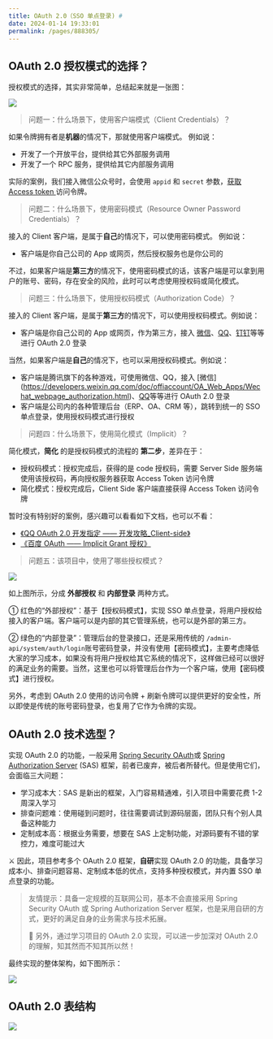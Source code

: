 ```yaml
---
title: OAuth 2.0（SSO 单点登录) #
date: 2024-01-14 19:33:01
permalink: /pages/888305/
---
```


## OAuth 2.0 授权模式的选择？

授权模式的选择，其实非常简单，总结起来就是一张图：

![](https://ximu233.oss-cn-shenzhen.aliyuncs.com/econets-vue/doc_econets_pic_9.png)

> 问题一：什么场景下，使用客户端模式（Client Credentials）？

如果令牌拥有者是**机器**的情况下，那就使用客户端模式。 例如说：

- 开发了一个开放平台，提供给其它外部服务调用
- 开发了一个 RPC 服务，提供给其它内部服务调用

实际的案例，我们接入微信公众号时，会使用 `appid` 和 `secret` 参数，[获取 Access token ](https://developers.weixin.qq.com/doc/offiaccount/Basic_Information/Get_access_token.html)访问令牌。

> 问题二：什么场景下，使用密码模式（Resource Owner Password Credentials）？

接入的 Client 客户端，是属于**自己**的情况下，可以使用密码模式。 例如说：

- 客户端是你自己公司的 App 或网页，然后授权服务也是你公司的

不过，如果客户端是**第三方**的情况下，使用密码模式的话，该客户端是可以拿到用户的账号、密码，存在安全的风险，此时可以考虑使用授权码或简化模式。

> 问题三：什么场景下，使用授权码模式（Authorization Code）？

接入的 Client 客户端，是属于**第三方**的情况下，可以使用授权码模式。例如说：

- 客户端是你自己公司的 App 或网页，作为第三方，接入 [微信](https://developers.weixin.qq.com/doc/offiaccount/OA_Web_Apps/Wechat_webpage_authorization.html)、[QQ](https://wiki.connect.qq.com/oauth2-0简介)、[钉钉](https://open.dingtalk.com/document/mobile-app-guide/mobile-application-access)等等进行 OAuth 2.0 登录

当然，如果客户端是**自己**的情况下，也可以采用授权码模式。例如说：

- 客户端是腾讯旗下的各种游戏，可使用微信、QQ，接入 [微信\](https://developers.weixin.qq.com/doc/offiaccount/OA_Web_Apps/Wechat_webpage_authorization.html)、[QQ](https://wiki.connect.qq.com/oauth2-0简介)等等进行 OAuth 2.0 登录
- 客户端是公司内的各种管理后台（ERP、OA、CRM 等），跳转到统一的 SSO 单点登录，使用授权码模式进行授权

> 问题四：什么场景下，使用简化模式（Implicit）？

简化模式，**简化** 的是授权码模式的流程的 **第二步**，差异在于：

- 授权码模式：授权完成后，获得的是 code 授权码，需要 Server Side 服务端使用该授权码，再向授权服务器获取 Access Token 访问令牌
- 简化模式：授权完成后，Client Side 客户端直接获得 Access Token 访问令牌

暂时没有特别好的案例，感兴趣可以看看如下文档，也可以不看：

- [《QQ OAuth 2.0 开发指定 —— 开发攻略_Client-side》](https://wiki.connect.qq.com/开发攻略_client-side)
- [《百度 OAuth —— Implicit Grant 授权》](http://developer.baidu.com/wiki/index.php?title=docs/oauth/implicit)

> 问题五：该项目中，使用了哪些授权模式？

![](https://ximu233.oss-cn-shenzhen.aliyuncs.com/econets-vue/doc_econets_pic_10.png)

如上图所示，分成 **外部授权** 和 **内部登录** 两种方式。

① 红色的“外部授权”：基于【授权码模式】，实现 SSO 单点登录，将用户授权给接入的客户端。客户端可以是内部的其它管理系统，也可以是外部的第三方。

② 绿色的“内部登录”：管理后台的登录接口，还是采用传统的 `/admin-api/system/auth/login`账号密码登录，并没有使用【密码模式】，主要考虑降低大家的学习成本，如果没有将用户授权给其它系统的情况下，这样做已经可以很好的满足业务的需要。当然，这里也可以将管理后台作为一个客户端，使用【密码模式】进行授权。

另外，考虑到 OAuth 2.0 使用的访问令牌 + 刷新令牌可以提供更好的安全性，所以即使是传统的账号密码登录，也复用了它作为令牌的实现。

## OAuth 2.0 技术选型？

实现 OAuth 2.0 的功能，一般采用 [Spring Security OAuth](https://spring.io/projects/spring-security-oauth)或 [Spring Authorization Server](https://spring.io/projects/spring-authorization-server) (SAS) 框架，前者已废弃，被后者所替代。但是使用它们，会面临三大问题：

- 学习成本大：SAS 是新出的框架，入门容易精通难，引入项目中需要花费 1-2 周深入学习
- 排查问题难：使用碰到问题时，往往需要调试到源码层面，团队只有个别人具备这种能力
- 定制成本高：根据业务需要，想要在 SAS 上定制功能，对源码要有不错的掌控力，难度可能过大

⚔ 因此，项目参考多个 OAuth 2.0 框架，**自研**实现 OAuth 2.0 的功能，具备学习成本小、排查问题容易、定制成本低的优点，支持多种授权模式，并内置 SSO 单点登录的功能。

> 友情提示：具备一定规模的互联网公司，基本不会直接采用 Spring Security OAuth 或 Spring Authorization Server 框架，也是采用自研的方式，更好的满足自身的业务需求与技术拓展。
>
> 🙂 另外，通过学习项目的 OAuth 2.0 实现，可以进一步加深对 OAuth 2.0 的理解，知其然而不知其所以然！

最终实现的整体架构，如下图所示：

![](https://ximu233.oss-cn-shenzhen.aliyuncs.com/econets-vue/doc_econets_pic_11.png)



## OAuth 2.0 表结构

![](https://ximu233.oss-cn-shenzhen.aliyuncs.com/econets-vue/doc_econets_pic_14.png)